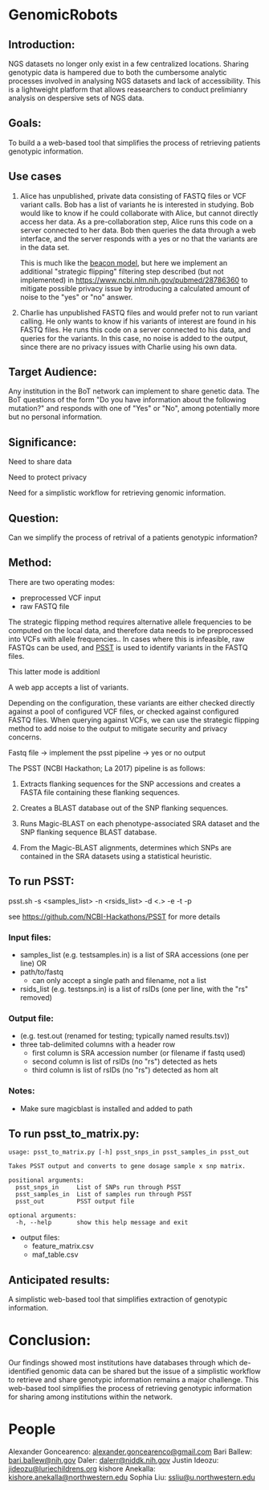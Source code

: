# GenomicRobots
## Introduction:

NGS datasets no longer only exist in a few centralized locations. Sharing genotypic data is hampered due to both the cumbersome analytic processes involved in analysing NGS datasets and lack of accessibility. This is a lightweight platform that allows reasearchers to conduct prelimianry analysis on despersive sets of NGS data.

## Goals:

To build a a web-based tool that simplifies the process of retrieving patients genotypic information.

## Use cases

1. Alice has unpublished, private data consisting of FASTQ files or VCF variant
   calls. Bob has a list of variants he is interested in studying. Bob would
   like to know if he could collaborate with Alice, but cannot directly access
   her data. As a pre-collaboration step, Alice runs this code on a server
   connected to her data. Bob then queries the data through a web interface,
   and the server responds with a yes or no that the variants are in the data
   set.

   This is much like the [beacon model](https://beacon-network.org), but here
   we implement an additional "strategic flipping" filtering step described
   (but not implemented) in https://www.ncbi.nlm.nih.gov/pubmed/28786360 to
   mitigate possible privacy issue by introducing a calculated amount of noise
   to the "yes" or "no" answer.

2. Charlie has unpublished FASTQ files and would prefer not to run variant
   calling. He only wants to know if his variants of interest are found in his
   FASTQ files. He runs this code on a server connected to his data, and
   queries for the variants. In this case, no noise is added to the output,
   since there are no privacy issues with Charlie using his own data.


## Target Audience:

Any institution in the BoT network can implement to share genetic data. The BoT questions of the form "Do you have information about the following mutation?" and responds with one of "Yes" or "No", among potentially more but no personal information.

## Significance:

Need to share data

Need to protect privacy

Need for a simplistic workflow for retrieving genomic information.

## Question:

Can we simplify the process of retrival of a patients genotypic information?

## Method:

There are two operating modes:

- preprocessed VCF input
- raw FASTQ file

The strategic flipping method requires alternative allele frequencies to be
computed on the local data, and therefore data needs to be preprocessed into
VCFs with allele frequencies.. In cases where this is infeasible, raw FASTQs
can be used, and [PSST](https://github.com/NCBI-Hackathons/PSST) is used to
identify variants in the FASTQ files.

This latter mode is additionl

A web app accepts a list of variants.

Depending on the configuration, these variants are either checked directly
against a pool of configured VCF files, or checked against configured FASTQ
files. When querying against VCFs, we can use the strategic flipping method to
add noise to the output to mitigate security and privacy concerns.



Fastq file -> implement the psst pipeline -> yes or no output

The PSST (NCBI Hackathon; La 2017) pipeline is as follows:

1. Extracts flanking sequences for the SNP accessions and creates a FASTA file containing these flanking sequences.

2. Creates a BLAST database out of the SNP flanking sequences.

3. Runs Magic-BLAST on each phenotype-associated SRA dataset and the SNP flanking sequence BLAST database.

4. From the Magic-BLAST alignments, determines which SNPs are contained in the SRA datasets using a statistical heuristic.


## To run PSST:

psst.sh -s <samples_list> -n <rsids_list> -d <.> -e <email> -t <n> -p <n>

see https://github.com/NCBI-Hackathons/PSST for more details

### Input files:
- samples_list (e.g. testsamples.in) is a list of SRA accessions (one per line)
  OR
- path/to/fastq
  - can only accept a single path and filename, not a list
- rsids_list (e.g. testsnps.in) is a list of rsIDs (one per line, with the "rs" removed)

### Output file:
- (e.g. test.out (renamed for testing; typically named results.tsv))
- three tab-delimited columns with a header row
  - first column is SRA accession number (or filename if fastq used)
  - second column is list of rsIDs (no "rs") detected as hets
  - third column is list of rsIDs (no "rs") detected as hom alt

### Notes:
- Make sure magicblast is installed and added to path

## To run psst_to_matrix.py:

```
usage: psst_to_matrix.py [-h] psst_snps_in psst_samples_in psst_out

Takes PSST output and converts to gene dosage sample x snp matrix.

positional arguments:
  psst_snps_in     List of SNPs run through PSST
  psst_samples_in  List of samples run through PSST
  psst_out         PSST output file

optional arguments:
  -h, --help       show this help message and exit
  ```

- output files:
  - feature_matrix.csv
  - maf_table.csv

## Anticipated results:

A simplistic web-based tool that simplifies extraction of genotypic information.

# Conclusion:

Our findings showed most institutions have databases through which de-identified genomic data can be shared but the issue of a simplistic workflow to retrieve and share genotypic information remains a major challenge. This web-based tool simplifies the process of retrieving genotypic information for sharing among institutions within the network.
# People

Alexander Goncearenco: alexander.goncearenco@gmail.com
Bari Ballew: bari.ballew@nih.gov
Daler: dalerr@niddk.nih.gov
Justin Ideozu: jideozu@luriechildrens.org
kishore Anekalla: kishore.anekalla@northwestern.edu
Sophia Liu: ssliu@u.northwestern.edu

